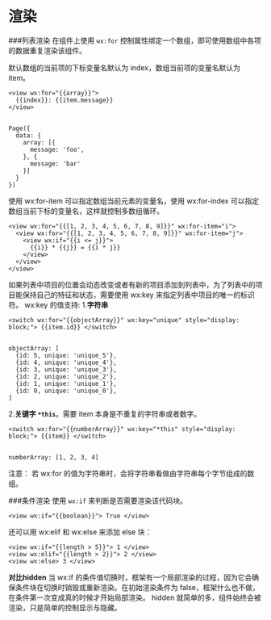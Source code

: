 渲染
===================

###列表渲染
在组件上使用 `wx:for` 控制属性绑定一个数组，即可使用数组中各项的数据重复渲染该组件。

默认数组的当前项的下标变量名默认为 index，数组当前项的变量名默认为 item。

    <view wx:for="{{array}}">
      {{index}}: {{item.message}}
    </view>
    
    
    Page({
      data: {
        array: [{
          message: 'foo',
        }, {
          message: 'bar'
        }]
      }
    })
使用 wx:for-item 可以指定数组当前元素的变量名，使用 wx:for-index 可以指定数组当前下标的变量名，这样就控制多数组循环。

    <view wx:for="{{[1, 2, 3, 4, 5, 6, 7, 8, 9]}}" wx:for-item="i">
      <view wx:for="{{[1, 2, 3, 4, 5, 6, 7, 8, 9]}}" wx:for-item="j">
        <view wx:if="{{i <= j}}">
          {{i}} * {{j}} = {{i * j}}
        </view>
      </view>
    </view>
如果列表中项目的位置会动态改变或者有新的项目添加到列表中，为了列表中的项目能保持自己的特征和状态，需要使用 wx:key 来指定列表中项目的唯一的标识符。
wx:key 的值支持:
1.**字符串**

    <switch wx:for="{{objectArray}}" wx:key="unique" style="display: block;"> {{item.id}} </switch>


    objectArray: [
      {id: 5, unique: 'unique_5'},
      {id: 4, unique: 'unique_4'},
      {id: 3, unique: 'unique_3'},
      {id: 2, unique: 'unique_2'},
      {id: 1, unique: 'unique_1'},
      {id: 0, unique: 'unique_0'},
    ]
2.**关键字 `*this`**。需要 item 本身是不重复的字符串或者数字。

    <switch wx:for="{{numberArray}}" wx:key="*this" style="display: block;"> {{item}} </switch>
    

    numberArray: [1, 2, 3, 4]


注意：
若 wx:for 的值为字符串时，会将字符串看做由字符串每个字节组成的数组。

###条件渲染
使用 `wx:if` 来判断是否需要渲染该代码块。

    <view wx:if="{{boolean}}"> True </view>

还可以用 wx:elif 和 wx:else 来添加 else 块：

    <view wx:if="{{length > 5}}"> 1 </view>
    <view wx:elif="{{length > 2}}"> 2 </view>
    <view wx:else> 3 </view>

**对比hidden**
当 wx:if 的条件值切换时，框架有一个局部渲染的过程，因为它会确保条件块在切换时销毁或重新渲染。在初始渲染条件为 false，框架什么也不做，在条件第一次变成真的时候才开始局部渲染。
hidden 就简单的多，组件始终会被渲染，只是简单的控制显示与隐藏。